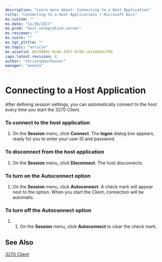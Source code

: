 ```yaml
---
description: "Learn more about: Connecting to a Host Application"
title: "Connecting to a Host Application1 | Microsoft Docs"
ms.custom: ""
ms.date: "11/30/2017"
ms.prod: "host-integration-server"
ms.reviewer: ""
ms.suite: ""
ms.tgt_pltfrm: ""
ms.topic: "article"
ms.assetid: bb19d081-0cbb-4357-87d8-ce310b64cf90
caps.latest.revision: 4
author: "christopherhouser"
manager: "anneta"
---
```

# Connecting to a Host Application
After defining session settings, you can automatically connect to the host every time you start the 3270 Client.  
  
### To connect to the host application  
  
1.  On the **Session** menu, click **Connect**. The **logon** dialog box appears, ready for you to enter your user ID and password.  
  
### To disconnect from the host application  
  
1.  On the **Session** menu, click **Disconnect**. The host disconnects.  
  
### To turn on the Autoconnect option  
  
1.  On the **Session** menu, click **Autoconnect**. A check mark will appear next to the option. When you start the Client, connection will be automatic.  
  
### To turn off the Autoconnect option  
  
1.  1. On the **Session** menu, click **Autoconnect** to clear the check mark.  
  
## See Also  
 [3270 Client](../core/3270-client2.md)
